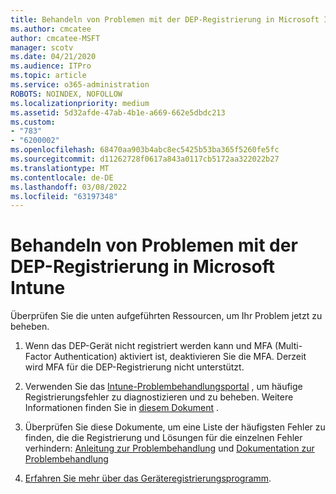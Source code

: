 ```yaml
---
title: Behandeln von Problemen mit der DEP-Registrierung in Microsoft Intune
ms.author: cmcatee
author: cmcatee-MSFT
manager: scotv
ms.date: 04/21/2020
ms.audience: ITPro
ms.topic: article
ms.service: o365-administration
ROBOTS: NOINDEX, NOFOLLOW
ms.localizationpriority: medium
ms.assetid: 5d32afde-47ab-4b1e-a669-662e5dbdc213
ms.custom:
- "783"
- "6200002"
ms.openlocfilehash: 68470aa903b4abc8ec5425b53ba365f5260fe5fc
ms.sourcegitcommit: d11262728f0617a843a0117cb5172aa322022b27
ms.translationtype: MT
ms.contentlocale: de-DE
ms.lasthandoff: 03/08/2022
ms.locfileid: "63197348"
---
```

# <a name="troubleshoot-issues-with-dep-enrollment-in-microsoft-intune"></a>Behandeln von Problemen mit der DEP-Registrierung in Microsoft Intune

Überprüfen Sie die unten aufgeführten Ressourcen, um Ihr Problem jetzt zu beheben.
  
1. Wenn das DEP-Gerät nicht registriert werden kann und MFA (Multi-Factor Authentication) aktiviert ist, deaktivieren Sie die MFA. Derzeit wird MFA für die DEP-Registrierung nicht unterstützt.

2. Verwenden Sie das [Intune-Problembehandlungsportal](https://devicemanagement.microsoft.com/#blade/Microsoft_Intune_DeviceSettings/TroubleshootBlade) , um häufige Registrierungsfehler zu diagnostizieren und zu beheben. Weitere Informationen finden Sie in [diesem Dokument](https://docs.microsoft.com/intune/help-desk-operators) .

3. Überprüfen Sie diese Dokumente, um eine Liste der häufigsten Fehler zu finden, die die Registrierung und Lösungen für die einzelnen Fehler verhindern: [Anleitung zur Problembehandlung](https://support.microsoft.com/help/4039809/troubleshooting-ios-device-enrollment-in-intune) und [Dokumentation zur Problembehandlung](https://docs.microsoft.com/troubleshoot/mem/intune/troubleshoot-device-enrollment-in-intune)

4. [Erfahren Sie mehr über das Geräteregistrierungsprogramm](https://docs.microsoft.com/intune/device-enrollment-program-enroll-ios).
